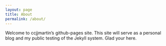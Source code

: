 ```yaml
---
layout: page
title: About
permalink: /about/
---
```


Welcome to ccjjmartin’s github-pages site. This site will serve as a personal
blog and my public testing of the Jekyll system. Glad your here.
